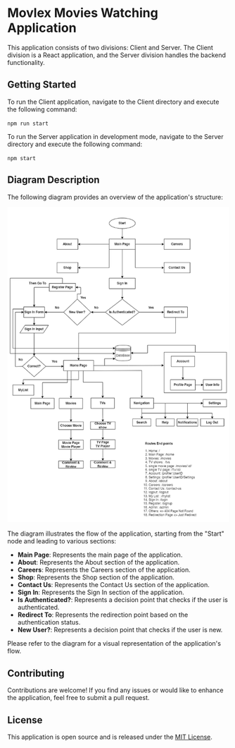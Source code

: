 # Movlex Movies Watching Application

This application consists of two divisions: Client and Server. The Client division is a React application, and the Server division handles the backend functionality.

## Getting Started

To run the Client application, navigate to the Client directory and execute the following command:

`npm run start`

To run the Server application in development mode, navigate to the Server directory and execute the following command:

`npm start`

## Diagram Description

The following diagram provides an overview of the application's structure:

![Application Diagram](./FlowChart.drawio.png)

The diagram illustrates the flow of the application, starting from the "Start" node and leading to various sections:

- **Main Page**: Represents the main page of the application.
- **About**: Represents the About section of the application.
- **Careers**: Represents the Careers section of the application.
- **Shop**: Represents the Shop section of the application.
- **Contact Us**: Represents the Contact Us section of the application.
- **Sign In**: Represents the Sign In section of the application.
- **Is Authenticated?**: Represents a decision point that checks if the user is authenticated.
- **Redirect To**: Represents the redirection point based on the authentication status.
- **New User?**: Represents a decision point that checks if the user is new.

Please refer to the diagram for a visual representation of the application's flow.

## Contributing

Contributions are welcome! If you find any issues or would like to enhance the application, feel free to submit a pull request.

## License

This application is open source and is released under the [MIT License](LICENSE).
